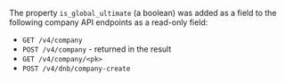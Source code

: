 The property `is_global_ultimate` (a boolean) was added as a field to the following company API
endpoints as a read-only field:

- `GET /v4/company`
- `POST /v4/company` - returned in the result
- `GET /v4/company/<pk>`
- `POST /v4/dnb/company-create`
